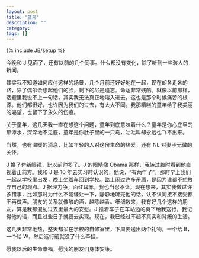 ```yaml
---
layout: post
title: "蓝鸟"
description: ""
category: 
tags: []
---
```

{% include JB/setup %}

今晚和 J 见面了，还有以前的几个同事。什么都没有变化，除了听到一些骇人的新闻。

其实我不知道如何应付这样的场景，几个月前还好好地在一起，现在却各走各的路，除了偶尔会想起他们的脸，剩下的尽是遗忘。命运非常残酷。就像以前那样，话题里我说不上一句话，其实我无法真正地溶入进去，这也是那个时候痛苦的根源。他们都很好，也许因为我们的过去，有太大不同。我那糟糕的童年给了我美丽的渴望，也留下了永久的伤痕。 

关于童年，这几天我一直在想这个问题，童年到底意味着什么？童年是你心底里的那潭水，深深地不见底，童年是你肚子里的一只鸟，咕咕叫却永远也飞不出来。

当然，也有温暖的消息，比如年轻的人对这份生命的热爱，还有 NL 对妻子无微的关怀。

J 换了付新眼镜，比以前帅多了。J 的眼睛像 Obama 那样，我转过脸时看到他直视着正前方。我和 J 是 10 年去实习时认识的，他说，“有两年了”。那时早上我们一起从学校里出发，晚上坐着车回到学校。路上闹过许多矛盾，是因为谁都不想放弃自己的观点。J 据理力争，面红耳赤，我也当忍不让。现在想来，其实我做过许多错事，比如那时为什么不能谦让一下，静静地听完他的话，认不认同接不接受都不再做声。朋友的关系就像酿的酒，越陈越香。细细数来，我有好几个这样的朋友，算是我那混乱过去里最大的安慰。J 推着车子在车站边的树下给我送行，我记得他的话，而且过些日子就要去实现。现在，我已经过不起不真实和背叛的生活。

这几天非常地热，整天都呆在学校的自修室里，下周要送出两个礼物，一个给 B，一个给 W，然后远行前就没了什么牵挂。

愿我以后的生命幸福，愿我的朋友们身体安康。

